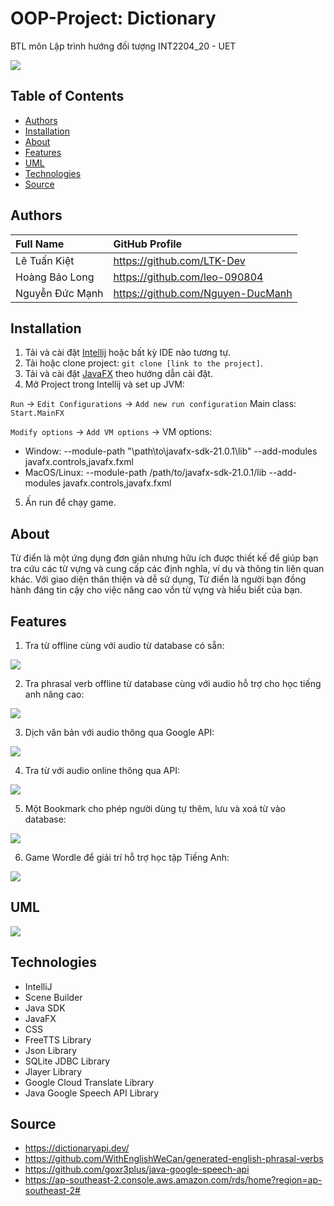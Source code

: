 # OOP-Project: Dictionary

BTL môn Lập trình hướng đối tượng INT2204_20 - UET 

![](src/img/img.png)


## Table of Contents

- [Authors](#authors)
- [Installation](#installation)
- [About](#about)
- [Features](#features)
- [UML](#uml)
- [Technologies](#technologies)
- [Source](#source)

## Authors

| Full Name          | GitHub Profile                       |
|:-------------------|:-------------------------------------|
| Lê Tuấn Kiệt       | <https://github.com/LTK-Dev>         |
| Hoàng Bảo Long     | <https://github.com/leo-090804>      |
| Nguyễn Đức Mạnh    | <https://github.com/Nguyen-DucManh>  |

## Installation  
1. Tải và cài đặt [Intellij](https://www.jetbrains.com/idea/download) hoặc bất kỳ IDE nào tương tự.
2. Tải hoặc clone project: `git clone [link to the project]`.
3. Tải và cài đặt [JavaFX](https://openjfx.io/openjfx-docs) theo hướng dẫn cài đặt.
4. Mở Project trong Intellij và set up JVM:

`Run` -> `Edit Configurations` -> `Add new run configuration` 
 Main class: `Start.MainFX`

`Modify options` -> `Add VM options` -> VM options: 
- Window: --module-path "\path\to\javafx-sdk-21.0.1\lib" --add-modules javafx.controls,javafx.fxml
- MacOS/Linux: --module-path /path/to/javafx-sdk-21.0.1/lib --add-modules javafx.controls,javafx.fxml

5. Ấn run để chạy game.

## About 

 Từ điển là một ứng dụng đơn giản nhưng hữu ích được thiết kế để giúp bạn tra cứu các từ vựng và cung cấp các định nghĩa, ví dụ và thông tin liên quan khác. Với giao diện thân thiện và dễ sử dụng, Từ điển là người bạn đồng hành đáng tin cậy cho việc nâng cao vốn từ vựng và hiểu biết của bạn.

## Features

1. Tra từ offline cùng với audio từ database có sẵn: 

![](src/img/img1.png)

2. Tra phrasal verb offline từ database cùng với audio hỗ trợ cho học tiếng anh nâng cao: 

![](src/img/img2.png)

3. Dịch văn bản với audio thông qua Google API:

![](src/img/img3.png)

4. Tra từ với audio online thông qua API:

![](src/img/img4.png)

5. Một Bookmark cho phép người dùng tự thêm, lưu và xoá từ vào database:

![](src/img/img5.png)

6. Game Wordle để giải trí hỗ trợ học tập Tiếng Anh:

![](src/img/img6.png)

## UML 

![](src/img/UML.png)

## Technologies
- IntelliJ  
- Scene Builder 
- Java SDK
- JavaFX 
- CSS
- FreeTTS Library
- Json Library
- SQLite JDBC Library
- Jlayer Library
- Google Cloud Translate Library
- Java Google Speech API Library

## Source 
- https://dictionaryapi.dev/
- https://github.com/WithEnglishWeCan/generated-english-phrasal-verbs
- https://github.com/goxr3plus/java-google-speech-api
- https://ap-southeast-2.console.aws.amazon.com/rds/home?region=ap-southeast-2# 
